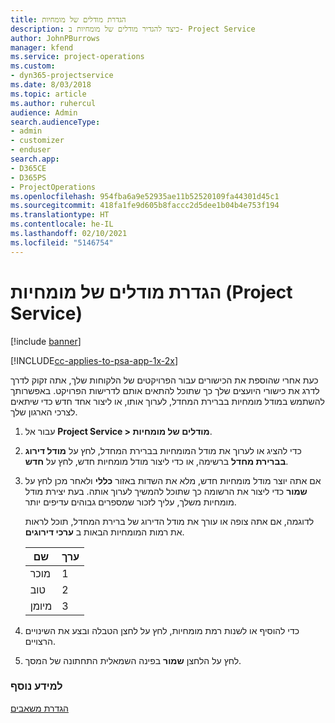 ```yaml
---
title: ‏‫‏‫הגדרת מודלים של מומחיות
description: כיצד להגדיר מודלים של מומחיות ב- Project Service
author: JohnPBurrows
manager: kfend
ms.service: project-operations
ms.custom:
- dyn365-projectservice
ms.date: 8/03/2018
ms.topic: article
ms.author: ruhercul
audience: Admin
search.audienceType:
- admin
- customizer
- enduser
search.app:
- D365CE
- D365PS
- ProjectOperations
ms.openlocfilehash: 954fba6a9e52935ae11b52520109fa44301d45c1
ms.sourcegitcommit: 418fa1fe9d605b8faccc2d5dee1b04b4e753f194
ms.translationtype: HT
ms.contentlocale: he-IL
ms.lasthandoff: 02/10/2021
ms.locfileid: "5146754"
---
```

# <a name="set-up-proficiency-models-project-service"></a>הגדרת מודלים של מומחיות (Project Service)

[!include [banner](../includes/psa-now-project-operations.md)]

[!INCLUDE[cc-applies-to-psa-app-1x-2x](../includes/cc-applies-to-psa-app-1x-2x.md)]

כעת אחרי שהוספת את הכישורים עבור הפרויקטים של הלקוחות שלך, אתה זקוק לדרך לדרג את כישורי היועצים שלך כך שתוכל להתאים אותם לדרישות הפרויקט. באפשרותך להשתמש במודל מומחיות בברירת המחדל, לערוך אותו, או ליצור אחד חדש כדי שיתאים לצרכי הארגון שלך.  
  
1.  עבור אל **Project Service > מודלים של מומחיות**.  
  
2.  כדי להציג או לערוך את מודל המומחיות בברירת המחדל, לחץ על **מודל דירוג בברירת מחדל** ברשימה, או כדי ליצור מודל מומחיות חדש, לחץ על **חדש**.  
  
3.  אם אתה יוצר מודל מומחיות חדש, מלא את השדות באזור **כללי** ולאחר מכן לחץ על **שמור** כדי ליצור את הרשומה כך שתוכל להמשיך לערוך אותה. בעת יצירת מודל מומחיות משלך, עליך לזכור שמספרים גבוהים עדיפים יותר.  
  
     לדוגמה, אם אתה צופה או עורך את מודל הדירוג של ברירת המחדל, תוכל לראות את רמות המומחיות הבאות ב **ערכי דירוגים**.  
  
    |שם|ערך|  
    |----------|-----------|  
    |מוכר|1|  
    |טוב|2|  
    |מיומן|3|  
  
4.  כדי להוסיף או לשנות רמת מומחיות, לחץ על לחצן הטבלה ובצע את השינויים הרצויים.  
  
5.  לחץ על הלחצן **שמור** בפינה השמאלית התחתונה של המסך.  
  
### <a name="see-also"></a>למידע נוסף  
 [הגדרת משאבים](../psa/set-up-resources.md)
